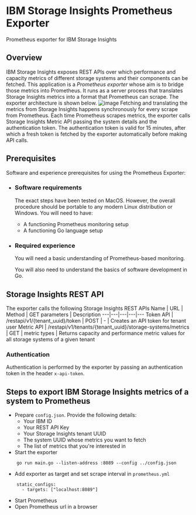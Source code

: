 # IBM Storage Insights Prometheus Exporter
Prometheus exporter for IBM Storage Insights

## Overview
IBM Storage Insights exposes REST APIs over which performance and capacity metrics of different storage systems and their components can be fetched. This application is a *Prometheus exporter* whose aim is to bridge those metrics into Prometheus. It runs as a server process that translates Storage Insights metrics into a format that Prometheus can scrape. The exporter architecture is shown below.
![image](https://github.com/user-attachments/assets/7b398e89-6bdd-4fd2-9ce0-cee2b9ea12a1)
Fetching and translating the metrics from Storage Insights happens synchronously for every scrape from Prometheus. Each time Prometheus scrapes metrics, the exporter calls Storage Insights Metric API passing the system details and the authentication token. The authentication token is valid for 15 minutes, after which a fresh token is fetched by the exporter automatically before making API calls.

## Prerequisites
Software and experience prerequisites for using the Prometheus Exporter:
- ### Software requirements
  The exact steps have been tested on MacOS. However, the overall procedure should be portable to any modern Linux distribution or Windows.
  You will need to have:
  - A functioning Prometheus monitoring setup
  - A functioning Go language setup
- ### Required experience
  You will need a basic understanding of Prometheus-based monitoring.
  
  You will also need to understand the basics of software development in Go.

## Storage Insights REST API
The exporter calls the following Storage Insights REST APIs
Name | URL | Method | GET parameters | Description
---|---|---|---|---
Token API | /restapi/v1/{tenant_uuid}/token | POST | - | Creates an API token for tenant user
Metric API | /restapi/v1/tenants/{tenant_uuid}/storage-systems/metrics | GET | metric types | Returns capacity and performance metric values for all storage systems of a given tenant

### Authentication
Authentication is performed by the exporter by passing an authentication token in the header <code>x-api-token</code>.

## Steps to export IBM Storage Insights metrics of a system to Prometheus
- Prepare `config.json`. Provide the following details:
  - Your IBM ID
  - Your REST API Key
  - Your Storage Insights tenant UUID
  - The system UUID whose metrics you want to fetch
  - The list of metrics that you're interested in
- Start the exporter
```
    go run main.go --listen-address :8089 --config ../config.json
```
- Add exporter as target and set scrape interval in `prometheus.yml`
```
    static_configs:
      - targets: ["localhost:8089"]
```
- Start Prometheus
- Open Prometheus url in a browser
